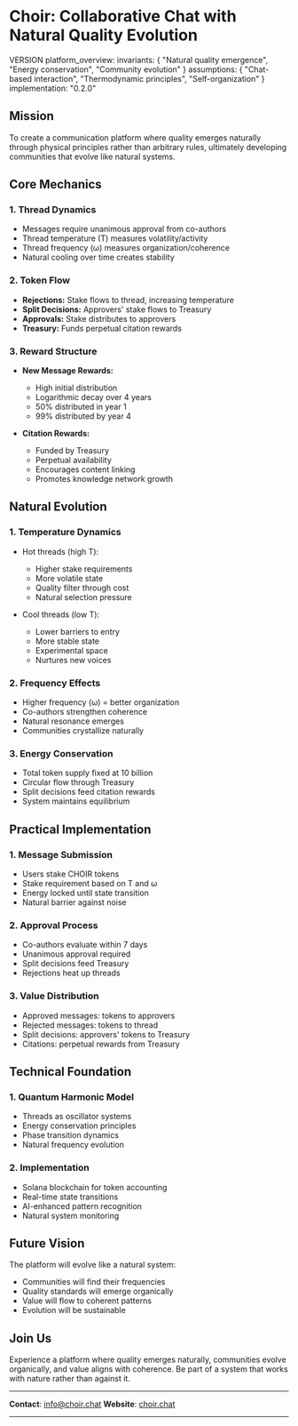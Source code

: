 # Choir: Collaborative Chat with Natural Quality Evolution

VERSION platform_overview:
  invariants: {
    "Natural quality emergence",
    "Energy conservation",
    "Community evolution"
  }
  assumptions: {
    "Chat-based interaction",
    "Thermodynamic principles",
    "Self-organization"
  }
  implementation: "0.2.0"

## Mission

To create a communication platform where quality emerges naturally through physical principles rather than arbitrary rules, ultimately developing communities that evolve like natural systems.

## Core Mechanics

### 1. Thread Dynamics
- Messages require unanimous approval from co-authors
- Thread temperature (T) measures volatility/activity
- Thread frequency (ω) measures organization/coherence
- Natural cooling over time creates stability

### 2. Token Flow
- **Rejections:** Stake flows to thread, increasing temperature
- **Split Decisions:** Approvers' stake flows to Treasury
- **Approvals:** Stake distributes to approvers
- **Treasury:** Funds perpetual citation rewards

### 3. Reward Structure
- **New Message Rewards:**
  * High initial distribution
  * Logarithmic decay over 4 years
  * 50% distributed in year 1
  * 99% distributed by year 4

- **Citation Rewards:**
  * Funded by Treasury
  * Perpetual availability
  * Encourages content linking
  * Promotes knowledge network growth

## Natural Evolution

### 1. Temperature Dynamics
- Hot threads (high T):
  * Higher stake requirements
  * More volatile state
  * Quality filter through cost
  * Natural selection pressure

- Cool threads (low T):
  * Lower barriers to entry
  * More stable state
  * Experimental space
  * Nurtures new voices

### 2. Frequency Effects
- Higher frequency (ω) = better organization
- Co-authors strengthen coherence
- Natural resonance emerges
- Communities crystallize naturally

### 3. Energy Conservation
- Total token supply fixed at 10 billion
- Circular flow through Treasury
- Split decisions feed citation rewards
- System maintains equilibrium

## Practical Implementation

### 1. Message Submission
- Users stake CHOIR tokens
- Stake requirement based on T and ω
- Energy locked until state transition
- Natural barrier against noise

### 2. Approval Process
- Co-authors evaluate within 7 days
- Unanimous approval required
- Split decisions feed Treasury
- Rejections heat up threads

### 3. Value Distribution
- Approved messages: tokens to approvers
- Rejected messages: tokens to thread
- Split decisions: approvers' tokens to Treasury
- Citations: perpetual rewards from Treasury

## Technical Foundation

### 1. Quantum Harmonic Model
- Threads as oscillator systems
- Energy conservation principles
- Phase transition dynamics
- Natural frequency evolution

### 2. Implementation
- Solana blockchain for token accounting
- Real-time state transitions
- AI-enhanced pattern recognition
- Natural system monitoring

## Future Vision

The platform will evolve like a natural system:
- Communities will find their frequencies
- Quality standards will emerge organically
- Value will flow to coherent patterns
- Evolution will be sustainable

## Join Us

Experience a platform where quality emerges naturally, communities evolve organically, and value aligns with coherence. Be part of a system that works with nature rather than against it.

---

**Contact**: [info@choir.chat](mailto:info@choir.chat)
**Website**: [choir.chat](https://choir.chat)

---

